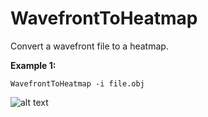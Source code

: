 # WavefrontToHeatmap
Convert a wavefront file to a heatmap.

<b>Example 1: </b>

```
WavefrontToHeatmap -i file.obj 
```

![alt text](https://github.com/limonaturan/WavefrontToHeatmap/Monkey.png)

